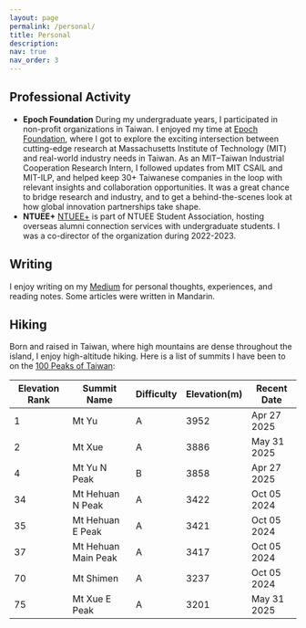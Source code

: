 ```yaml
---
layout: page
permalink: /personal/
title: Personal
description: 
nav: true
nav_order: 3
---
```


## Professional Activity
- **Epoch Foundation** During my undergraduate years, I participated in non-profit organizations in Taiwan. I enjoyed my time at [Epoch Foundation](https://epoch.org.tw/en), where I got to explore the exciting intersection between cutting-edge research at Massachusetts Institute of Technology (MIT) and real-world industry needs in Taiwan. As an MIT–Taiwan Industrial Cooperation Research Intern, I followed updates from MIT CSAIL and MIT-ILP, and helped keep 30+ Taiwanese companies in the loop with relevant insights and collaboration opportunities. It was a great chance to bridge research and industry, and to get a behind-the-scenes look at how global innovation partnerships take shape.
- **NTUEE+** [NTUEE+](https://eeplus.ntuee.org) is part of NTUEE Student Association, hosting overseas alumni connection services with undergraduate students. I was a co-director of the organization during 2022-2023.

## Writing
I enjoy writing on my [Medium](https://medium.com/@chungen04) for personal thoughts, experiences, and reading notes. Some articles were written in Mandarin.

## Hiking
Born and raised in Taiwan, where high mountains are dense throughout the island, I enjoy high-altitude hiking. Here is a list of summits I have been to on the [100 Peaks of Taiwan](https://en.wikipedia.org/wiki/100_Peaks_of_Taiwan):

|  Elevation Rank | Summit Name | Difficulty | Elevation(m) | Recent Date |
| --------------- | ----------- | ---------- | ------------ | ----------- |
| 1               |  Mt Yu      |  A         | 3952         | Apr 27 2025 |
| 2               |  Mt Xue     |  A         | 3886         | May 31 2025 |
| 4               |  Mt Yu N Peak| B         | 3858         | Apr 27 2025 |
| 34              |  Mt Hehuan N Peak| A     | 3422         | Oct 05 2024 |
| 35              |  Mt Hehuan E Peak| A     | 3421         | Oct 05 2024 |
| 37              |  Mt Hehuan Main Peak| A  | 3417         | Oct 05 2024 |
| 70              |  Mt Shimen  | A          | 3237         | Oct 05 2024 |
| 75              |  Mt Xue E Peak | A       | 3201         | May 31 2025 |